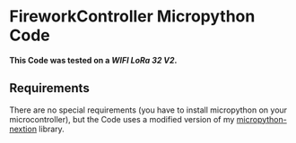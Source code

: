 # FireworkController Micropython Code
**This Code was tested on a _WIFI LoRa 32 V2_.**

## Requirements
There are no special requirements (you have to install micropython on your microcontroller), but the Code uses a modified version of my [micropython-nextion](https://github.com/programmer372/micropython-nextion) library.
